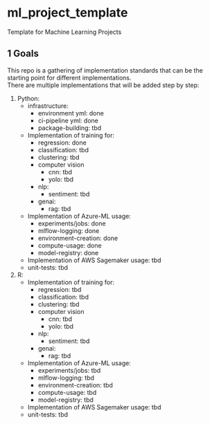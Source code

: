 # ml_project_template
Template for Machine Learning Projects

## 1 Goals
This repo is a gathering of implementation standards that can be the starting point for different implementations.  
There are multiple implementations that will be added step by step:
1. Python:
    - infrastructure:
        - environment yml: done
        - ci-pipeline yml: done
        - package-building: tbd
    - Implementation of training for:
        - regression: done
        - classification: tbd
        - clustering: tbd
        - computer vision
            - cnn: tbd
            - yolo: tbd
        - nlp: 
            - sentiment: tbd
        - genai:
            - rag: tbd
    - Implementation of Azure-ML usage:
        - experiments/jobs: done
        - mlflow-logging: done
        - environment-creation: done
        - compute-usage: done
        - model-registry: done
    - Implementation of AWS Sagemaker usage: tbd
    - unit-tests: tbd
2. R:
    - Implementation of training for:
        - regression: tbd
        - classification: tbd
        - clustering: tbd
        - computer vision
            - cnn: tbd
            - yolo: tbd
        - nlp: 
            - sentiment: tbd
        - genai:
            - rag: tbd
    - Implementation of Azure-ML usage:
        - experiments/jobs: tbd
        - mlflow-logging: tbd
        - environment-creation: tbd
        - compute-usage: tbd
        - model-registry: tbd
    - Implementation of AWS Sagemaker usage: tbd
    - unit-tests: tbd

